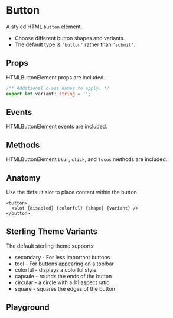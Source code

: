 <script>
  import Playground from './ButtonPlayground.svelte';
</script>

# Button

A styled HTML `button` element.

- Choose different button shapes and variants.
- The default type is `'button'` rather than `'submit'`.

## Props

HTMLButtonElement props are included.

```ts
/** Additional class names to apply. */
export let variant: string = '';
```

## Events

HTMLButtonElement events are included.

## Methods

HTMLButtonElement `blur`, `click`, and `focus` methods are included.

## Anatomy

Use the default slot to place content within the button.

```svelte
<button>
  <slot {disabled} {colorful} {shape} {variant} />
</button>
```

## Sterling Theme Variants

The default sterling theme supports:

- secondary - For less important buttons
- tool - For buttons appearing on a toolbar
- colorful - displays a colorful style
- capsule - rounds the ends of the button
- circular - a circle with a 1:1 aspect ratio
- square - squares the edges of the button

## Playground

<Playground />
